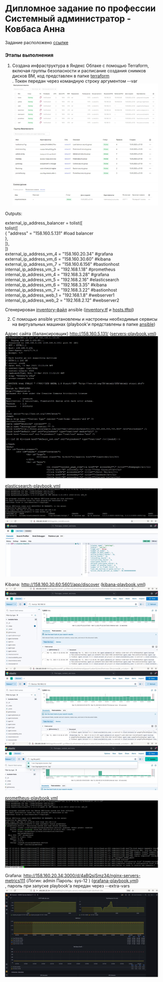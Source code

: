 # Дипломное задание по профессии Системный администратор - Ковбаса Анна


Задание расположено [ссылке](https://github.com/netology-code/sys-diplom/blob/main/README.md)

### Этапы выполнения

1. Создана инфраструктура в Яндекс Облаке с помощью Terraform, включая группы безопасности и расписание создания снимков дисков ВМ, код представлен в папке [terraform](https://github.com/kovbasaad/netology-diplom/tree/main/terraform)<br>. Токен передан через командную строку аргументом --var
![1-1](https://github.com/kovbasaad/netology-diplom/blob/main/img/vm.JPG)<br>
![1-2](https://github.com/kovbasaad/netology-diplom/blob/main/img/sg.JPG)<br>
![1-3](https://github.com/kovbasaad/netology-diplom/blob/main/img/sdsnapshots.JPG)<br>

Outputs:<br>

external_ip_address_balancer = tolist([<br>
  tolist([<br>
    {
      "address" = "158.160.5.131" #load balancer<br>
    },<br>
  ]),<br>
])<br>
external_ip_address_vm_4 = "158.160.20.34" #grafana<br>
external_ip_address_vm_6 = "158.160.30.60" #kibana<br>
external_ip_address_vm_7 = "158.160.6.156" #bastionhost<br>
internal_ip_address_vm_3 = "192.168.1.18" #prometheus<br>
internal_ip_address_vm_4 = "192.168.3.28" #grafana<br>
internal_ip_address_vm_5 = "192.168.2.16" #elasticsearch<br>
internal_ip_address_vm_6 = "192.168.3.35" #kibana<br>
internal_ip_address_vm_7 = "192.168.3.22" #bastionhost<br>
internal_ip_address_web_1 = "192.168.1.8" #webserver1<br>
internal_ip_address_web_2 = "192.168.2.12" #webserver2<br>

Сгенерирован [inventory-файл](https://github.com/kovbasaad/netology-diplom/blob/main/ansible/inventory/hosts.ini) ansible ([inventory.tf](https://github.com/kovbasaad/netology-diplom/blob/main/terraform/inventory.tf) и [hosts.tftpl](https://github.com/kovbasaad/netology-diplom/blob/main/terraform/hosts.tftpl))

2. С помощью ansible установлены и настроены необходимые сервисы на виртуальных машинах (playbook'и представлены в папке [ansible](https://github.com/kovbasaad/netology-diplom/tree/main/ansible))

Адрес сайта (балансировщик) http://158.160.5.131/ ([servers-playbook.yml](https://github.com/kovbasaad/netology-diplom/blob/main/ansible/servers-playbook.yml))<br>
![3-1](https://github.com/kovbasaad/netology-diplom/blob/main/img/curl%20balancer.JPG)<br>

[elasticsearch-playbook.yml](https://github.com/kovbasaad/netology-diplom/blob/main/ansible/elasticsearch-playbook.yml)<br>
![3-2](https://github.com/kovbasaad/netology-diplom/blob/main/img/elasticsearch.JPG)<br>
![3-3](https://github.com/kovbasaad/netology-diplom/blob/main/img/kibana_get_es.JPG)<br>

Kibana: http://158.160.30.60:5601/app/discover ([kibana-playbook.yml](https://github.com/kovbasaad/netology-diplom/blob/main/ansible/kibana-playbook.yml))<br>
![3-4](https://github.com/kovbasaad/netology-diplom/blob/main/img/kibanahosta.JPG)<br>
![3-5](https://github.com/kovbasaad/netology-diplom/blob/main/img/kibanahostb.JPG)<br>
![3-6](https://github.com/kovbasaad/netology-diplom/blob/main/img/kibanalogpath.JPG)<br>

[prometheus-playbook.yml](https://github.com/kovbasaad/netology-diplom/blob/main/ansible/prometheus-playbook.yml)<br>
![3-7](https://github.com/kovbasaad/netology-diplom/blob/main/img/prometheus.JPG)<br>

Grafana: http://158.160.20.34:3000/d/4aBQsjSmz34/nginx-servers-metrics111 (Логин: admin Пароль: sys-12 ) ([grafana-playbook.yml](https://github.com/kovbasaad/netology-diplom/blob/main/ansible/grafana-playbook.yml))<br>, пароль при запуске playbook'a передан через --extra-vars
![3-8](https://github.com/kovbasaad/netology-diplom/blob/main/img/grafana.JPG)<br>


